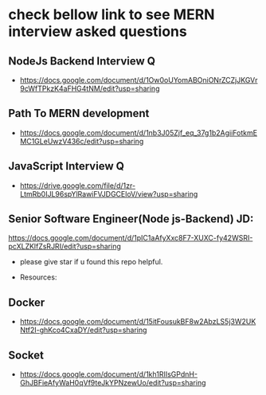 





# check bellow link to see MERN interview asked questions
## NodeJs Backend Interview Q
- https://docs.google.com/document/d/1Ow0oUYomABOniONrZCZjJKGVr9cWfTPkzK4aFHG4tNM/edit?usp=sharing
## Path To MERN development
- https://docs.google.com/document/d/1nb3J05Zjf_eq_37g1b2AgiiFotkmEMC1GLeUwzV436c/edit?usp=sharing
## JavaScript Interview Q
- https://drive.google.com/file/d/1zr-LtmRb0IJL96spYlRawiFVJDGCEloV/view?usp=sharing

## Senior Software Engineer(Node js-Backend) JD:
https://docs.google.com/document/d/1pIC1aAfyXxc8F7-XUXC-fy42WSRI-pcXLZKlfZsRJRI/edit?usp=sharing


- please give star if u found this repo helpful.


* Resources:
## Docker
- https://docs.google.com/document/d/15itFousukBF8w2AbzLS5j3W2UKNtf2I-ghKco4CxaDY/edit?usp=sharing
## Socket
- https://docs.google.com/document/d/1kh1RIIsGPdnH-GhJBFieAfyWaH0qVf9teJkYPNzewUo/edit?usp=sharing